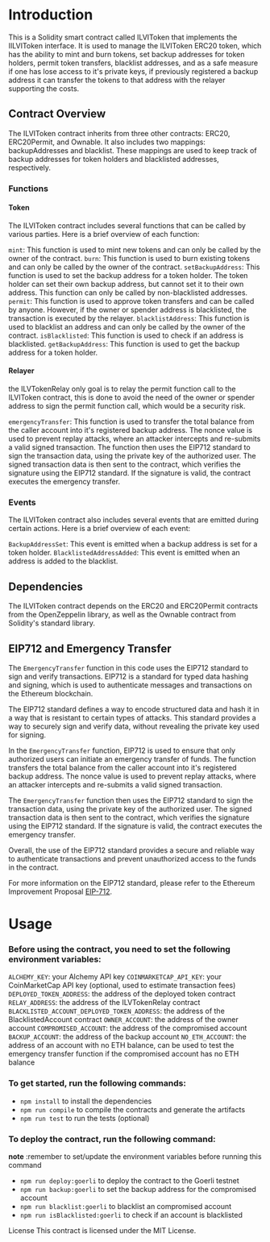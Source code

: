 # Introduction

This is a Solidity smart contract called ILVIToken that implements the IILVIToken interface. It is used to manage the ILVIToken ERC20 token, which has the ability to mint and burn tokens, set backup addresses for token holders, permit token transfers, blacklist addresses, and as a safe measure if one has lose access to it's private keys, if previously registered a backup address it can transfer the tokens to that address with the relayer supporting the costs.

## Contract Overview

The ILVIToken contract inherits from three other contracts: ERC20, ERC20Permit, and Ownable. It also includes two mappings: backupAddresses and blacklist. These mappings are used to keep track of backup addresses for token holders and blacklisted addresses, respectively.

### Functions

#### Token

The ILVIToken contract includes several functions that can be called by various parties. Here is a brief overview of each function:

`mint`: This function is used to mint new tokens and can only be called by the owner of the contract.
`burn`: This function is used to burn existing tokens and can only be called by the owner of the contract.
`setBackupAddress`: This function is used to set the backup address for a token holder. The token holder can set their own backup address, but cannot set it to their own address. This function can only be called by non-blacklisted addresses.
`permit`: This function is used to approve token transfers and can be called by anyone. However, if the owner or spender address is blacklisted, the transaction is executed by the relayer.
`blacklistAddress`: This function is used to blacklist an address and can only be called by the owner of the contract.
`isBlacklisted`: This function is used to check if an address is blacklisted.
`getBackupAddress`: This function is used to get the backup address for a token holder.

#### Relayer

the ILVTokenRelay only goal is to relay the permit function call to the ILVIToken contract, this is done to avoid the need of the owner or spender address to sign the permit function call, which would be a security risk.

`emergencyTransfer`: This function is used to transfer the total balance from the caller account into it's registered backup address. The nonce value is used to prevent replay attacks, where an attacker intercepts and re-submits a valid signed transaction. The function then uses the EIP712 standard to sign the transaction data, using the private key of the authorized user. The signed transaction data is then sent to the contract, which verifies the signature using the EIP712 standard. If the signature is valid, the contract executes the emergency transfer.

### Events

The ILVIToken contract also includes several events that are emitted during certain actions. Here is a brief overview of each event:

`BackupAddressSet`: This event is emitted when a backup address is set for a token holder.
`BlacklistedAddressAdded`: This event is emitted when an address is added to the blacklist.

## Dependencies

The ILVIToken contract depends on the ERC20 and ERC20Permit contracts from the OpenZeppelin library, as well as the Ownable contract from Solidity's standard library.

## EIP712 and Emergency Transfer

The `EmergencyTransfer` function in this code uses the EIP712 standard to sign and verify transactions. EIP712 is a standard for typed data hashing and signing, which is used to authenticate messages and transactions on the Ethereum blockchain.

The EIP712 standard defines a way to encode structured data and hash it in a way that is resistant to certain types of attacks. This standard provides a way to securely sign and verify data, without revealing the private key used for signing.

In the `EmergencyTransfer` function, EIP712 is used to ensure that only authorized users can initiate an emergency transfer of funds. The function transfers the total balance from the caller account into it's registered backup address. The nonce value is used to prevent replay attacks, where an attacker intercepts and re-submits a valid signed transaction.

The `EmergencyTransfer` function then uses the EIP712 standard to sign the transaction data, using the private key of the authorized user. The signed transaction data is then sent to the contract, which verifies the signature using the EIP712 standard. If the signature is valid, the contract executes the emergency transfer.

Overall, the use of the EIP712 standard provides a secure and reliable way to authenticate transactions and prevent unauthorized access to the funds in the contract.

For more information on the EIP712 standard, please refer to the Ethereum Improvement Proposal [EIP-712](https://eips.ethereum.org/EIPS/eip-712).

# Usage

### Before using the contract, you need to set the following environment variables:

`ALCHEMY_KEY`: your Alchemy API key
`COINMARKETCAP_API_KEY`: your CoinMarketCap API key (optional, used to estimate transaction fees)
`DEPLOYED_TOKEN_ADDRESS`: the address of the deployed token contract
`RELAY_ADDRESS`: the address of the ILVTokenRelay contract
`BLACKLISTED_ACCOUNT_DEPLOYED_TOKEN_ADDRESS`: the address of the BlacklistedAccount contract
`OWNER_ACCOUNT`: the address of the owner account
`COMPROMISED_ACCOUNT`: the address of the compromised account
`BACKUP_ACCOUNT`: the address of the backup account
`NO_ETH_ACCOUNT`: the address of an account with no ETH balance, can be used to test the emergency transfer function if the compromised account has no ETH balance

### To get started, run the following commands:

- `npm install` to install the dependencies
- `npm run compile` to compile the contracts and generate the artifacts
- `npm run test` to run the tests (optional)

### To deploy the contract, run the following command:

**note** :remember to set/update the environment variables before running this command

- `npm run deploy:goerli` to deploy the contract to the Goerli testnet
- `npm run backup:goerli` to set the backup address for the compromised account
- `npm run blacklist:goerli` to blacklist an compromised account
- `npm run isBlacklisted:goerli` to check if an account is blacklisted

License
This contract is licensed under the MIT License.
